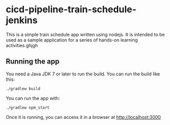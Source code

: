 # cicd-pipeline-train-schedule-jenkins

This is a simple train schedule app written using nodejs. It is intended to be used as a sample application for a series of hands-on learning activities.ghjgh

## Running the app

You need a Java JDK 7 or later to run the build. You can run the build like this:

    ./gradlew build

You can run the app with:

    ./gradlew npm_start

Once it is running, you can access it in a browser at [http://localhost:3000](http://localhost:3000)
